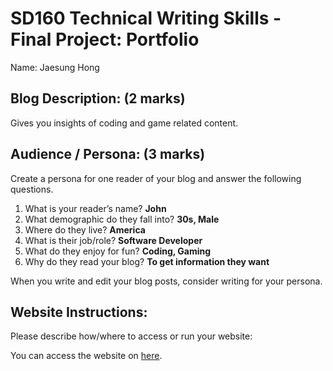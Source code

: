 # SD160 Technical Writing Skills - Final Project: Portfolio

Name: Jaesung Hong

## Blog Description: (2 marks)

Gives you insights of coding and game related content.

## Audience / Persona: (3 marks)

Create a persona for one reader of your blog and answer the following questions.

1. What is your reader’s name? **John**
2. What demographic do they fall into? **30s, Male**
3. Where do they live? **America**
4. What is their job/role? **Software Developer**
5. What do they enjoy for fun? **Coding, Gaming**
6. Why do they read your blog? **To get information they want**

When you write and edit your blog posts, consider writing for your persona.

## Website Instructions:

Please describe how/where to access or run your website:

You can access the website on [here](https://quizzical-mclean-ddc177.netlify.app/).
